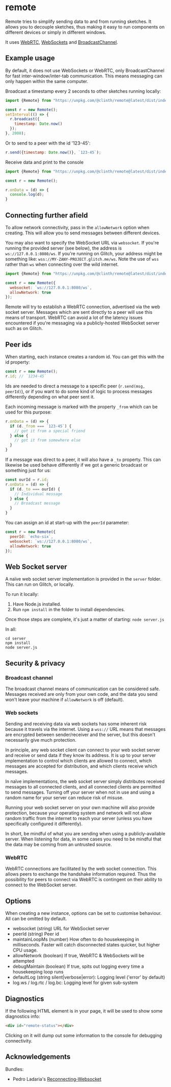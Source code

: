 # remote

Remote tries to simplify sending data to and from running sketches. It allows you to decouple sketches, thus making it easy to run components on different devices or simply in different windows.

It uses [WebRTC](https://developer.mozilla.org/en-US/docs/Web/API/RTCDataChannel), [WebSockets](https://developer.mozilla.org/en-US/docs/Web/API/WebSockets_API/Writing_WebSocket_client_applications) and [BroadcastChannel](https://developer.mozilla.org/en-US/docs/Web/API/Broadcast_Channel_API).

## Example usage

By default, it does not use WebSockets or WebRTC, only BroadcastChannel for fast inter-window/inter-tab communication. This means messaging can only happen within the same computer.

Broadcast a timestamp every 2 seconds to other sketches running locally:

```js
import {Remote} from "https://unpkg.com/@clinth/remote@latest/dist/index.mjs";

const r = new Remote();
setInterval(() => {
  r.broadcast({
    timestamp: Date.now()
  });
}, 2000);
```

Or to send to a peer with the id '123-45':

```js
r.send({timestamp: Date.now()}, `123-45`);
```

Receive data and print to the console

```js
import {Remote} from "https://unpkg.com/@clinth/remote@latest/dist/index.mjs";

const r = new Remote();

r.onData = (d) => {
  console.log(d);
}
```

## Connecting further afield

To allow network connectivity, pass in the `allowNetwork` option when creating. This will allow you to send messages between different devices.

You may also want to specify the WebSocket URL via `websocket`. If you're running the provided server (see below), the address is `ws://127.0.0.1:8080/ws`. If you're running on Glitch, your address might be something like: `wss://MY-ZANY-PROJECT.glitch.me/ws`. Note the use of `wss` rather than `ws` when connecting over the wild internet.

```js
import {Remote} from "https://unpkg.com/@clinth/remote@latest/dist/index.mjs";

const r = new Remote({
  websocket: `ws://127.0.0.1:8080/ws`,
  allowNetwork: true
});
```

Remote will try to establish a WebRTC connection, advertised via the web socket server. Messages
which are sent directly to a peer will use this means of transport. WebRTC can avoid a lot of the latency issues
encountered if you're messaging via a publicly-hosted WebSocket server such as on Glitch.

## Peer ids

When starting, each instance creates a random id. You can get this with the id property:
```js
const r = new Remote();
r.id; // `1234-45`
```

Ids are needed to direct a message to a specific peer (`r.send(msg, peerId)`), or if you want to do some kind of logic to process messages differently depending on what peer sent it. 

Each incoming message is marked with the property `_from` which can be used for this purpose:

```js
r.onData = (d) => {
  if (d._from === `123-45`) {
    // got it from a special friend
  } else {
    // got it from somewhere else
  }
}
```

If a message was direct to a peer, it will also have a `_to` property. This can likewise be used behave differently if we got a generic broadcast or something just for us:

```js
const ourId = r.id;
r.onData = (d) => {
  if (d._to === ourId) {
    // Individual message
  } else {
    // Broadcast message
  }
}
```

You can assign an id at start-up with the `peerId` parameter:

```js
const r = new Remote({
  peerId: `echo-six`,
  websocket: `ws://127.0.0.1:8080/ws`,
  allowNetwork: true
});
```

## Web Socket server

A naïve web socket server implementation is provided in the `server` folder. This can run on Glitch, or locally.

To run it locally:

1. Have Node.js installed. 
2. Run `npm install` in the folder to install dependencies. 

Once those steps are complete, it's just a matter of starting: `node server.js`

In all:

```
cd server
npm install
node server.js
```

## Security & privacy

### Broadcast channel

The broadcast channel means of communication can be considered safe. Messages received are only from your own code, and the data you send won't leave your machine if `allowNetwork` is off (default).

### Web sockets

Sending and receiving data via web sockets has some inherent risk because it travels via the internet. Using a `wss://` URL means that messages are encrypted between sender/receiver and the server, but this doesn't necessarily give much protection.

In principle, any web socket client can connect to your web socket server and receive or send data if they know its address. It is up to your server implementation to control which clients are allowed to connect, which messages are accepted for distribution, and which clients receive which messages.

In naïve implementations, the web socket server simply distributes received messages to all connected clients, and all connected clients are permitted to send messages. Turning off your server when not in use and using a random name for your server can reduce risk of misuse. 

Running your web socket server on your own machine will also provide protection, because your operating system and network will not allow random traffic from the internet to reach your server (unless you have specifically configured it differently).

In short, be mindful of what you are sending when using a publicly-available server. When listening for data, in some cases you need to be mindful that the data may be coming from an untrusted source.

### WebRTC

WebRTC connections are facilitated by the web socket connection. This allows peers to exchange the handshake information required. Thus the possibility for peers to connect via WebRTC is contingent on their ability to connect to the WebSocket server.

## Options

When creating a new instance, options can be set to customise behaviour. All can be omitted by default.

* websocket (string) URL for WebSocket server
* peerId (string) Peer id
* maintainLoopMs (number) How often to do housekeeping in milliseconds. Faster will catch disconnected states quicker, but higher CPU usage.
* allowNetwork (boolean) If true, WebRTC & WebSockets will be attempted
* debugMaintain (boolean) If true, spits out logging every time a housekeeping loop runs
* defaultLog (string silent|verbose|error): Logging level ('error' by default)
* log.ws / log.rtc / log.bc: Logging level for given sub-system

## Diagnostics

If the following HTML element is in your page, it will be used to show some diagnostics info:

```html
<div id="remote-status"></div>
```

Clicking on it will dump out some information to the console for debugging connectivity.

## Acknowledgements

Bundles:
* Pedro Ladaria's [Reconnecting-Websocket](https://github.com/pladaria/reconnecting-websocket)
